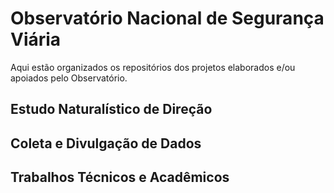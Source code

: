 # Observatório Nacional de Segurança Viária

Aqui estão organizados os repositórios dos projetos elaborados e/ou apoiados pelo Observatório.

## Estudo Naturalístico de Direção

## Coleta e Divulgação de Dados

## Trabalhos Técnicos e Acadêmicos
